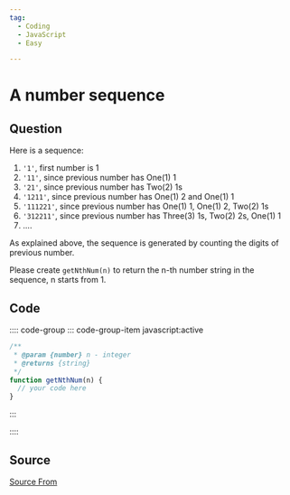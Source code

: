 ```yaml
---
tag:
  - Coding
  - JavaScript
  - Easy

---
```

  
# A number sequence

## Question
Here is a sequence:

1.  `'1'`, first number is 1
2.  `'11'`, since previous number has One(1) 1
3.  `'21'`, since previous number has Two(2) 1s
4.  `'1211'`, since previous number has One(1) 2 and One(1) 1
5.  `'111221'`, since previous number has One(1) 1, One(1) 2, Two(2) 1s
6.  `'312211'`, since previous number has Three(3) 1s, Two(2) 2s, One(1) 1
7.  ....

As explained above, the sequence is generated by counting the digits of previous number.

Please create `getNthNum(n)` to return the n-th number string in the sequence, n starts from 1.

## Code
:::: code-group
::: code-group-item javascript:active
```javascript
/**
 * @param {number} n - integer
 * @returns {string}
 */
function getNthNum(n) {
  // your code here
}
```
:::
    
::::



##  Source
[Source From](https://bigfrontend.dev/problem/A-number-sequence)

  
